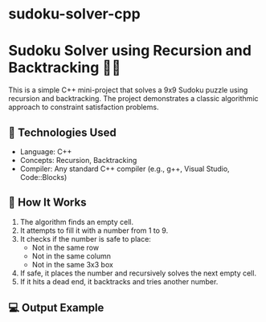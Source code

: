 # sudoku-solver-cpp
# Sudoku Solver using Recursion and Backtracking 🧠🧩

This is a simple C++ mini-project that solves a 9x9 Sudoku puzzle using recursion and backtracking. The project demonstrates a classic algorithmic approach to constraint satisfaction problems.

## 🔧 Technologies Used
- Language: C++
- Concepts: Recursion, Backtracking
- Compiler: Any standard C++ compiler (e.g., g++, Visual Studio, Code::Blocks)

## 📌 How It Works
1. The algorithm finds an empty cell.
2. It attempts to fill it with a number from 1 to 9.
3. It checks if the number is safe to place:
   - Not in the same row
   - Not in the same column
   - Not in the same 3x3 box
4. If safe, it places the number and recursively solves the next empty cell.
5. If it hits a dead end, it backtracks and tries another number.

## 💻 Output Example

